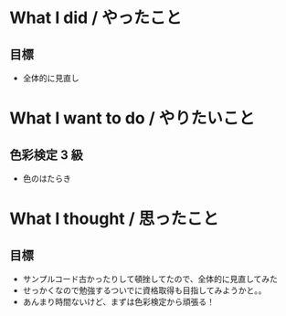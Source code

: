 # What I did / やったこと
## 目標
- 全体的に見直し

# What I want to do / やりたいこと
## 色彩検定 3 級
- 色のはたらき

# What I thought / 思ったこと
## 目標
- サンプルコード古かったりして頓挫してたので、全体的に見直してみた
- せっかくなので勉強するついでに資格取得も目指してみようかと。。
- あんまり時間ないけど、まずは色彩検定から頑張る！
